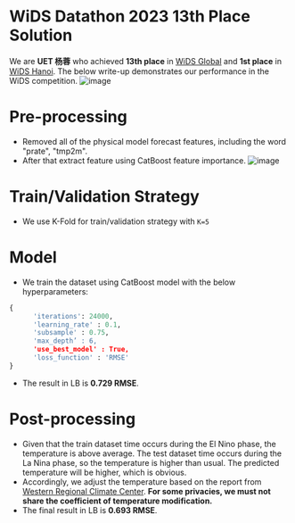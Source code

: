 # WiDS Datathon 2023 13th Place Solution
We are **UET 杨蓉** who achieved **13th place** in [WiDS Global](https://www.kaggle.com/competitions/widsdatathon2023) and **1st place** in [WiDS Hanoi](https://www.facebook.com/WiDSVietNam). The below write-up demonstrates our performance in the WiDS competition.
![image](https://user-images.githubusercontent.com/69345080/224474309-4754eb99-8284-4077-81d0-d5fb867c6924.png)

# Pre-processing
- Removed all of the physical model forecast features, including the word "prate", "tmp2m".
- After that extract feature using CatBoost feature importance.
![image](https://user-images.githubusercontent.com/69345080/224473620-cb3d5068-e5b3-4023-b4b9-66cf87866dfb.png)

# Train/Validation Strategy
- We use K-Fold for train/validation strategy with ``K=5``

# Model
- We train the dataset using CatBoost model with the below hyperparameters:
```py
{ 
      'iterations': 24000,
      'learning_rate' : 0.1,
      'subsample' : 0.75, 
      'max_depth’ : 6,
      'use_best_model' : True, 
      'loss_function' : 'RMSE'
}
```
- The result in LB is **0.729 RMSE**.

# Post-processing
- Given that the train dataset time occurs during the El Nino phase, the temperature is above average. The test dataset time occurs during the La Nina phase, so the temperature is higher than usual. The predicted temperature will be higher, which is obvious.
- Accordingly, we adjust the temperature based on the report from [Western Regional Climate Center](https://www.wrcc.dri.edu/Climate/Monthly_Summaries/west_summaries.php). **For some privacies, we must not share the coefficient of temperature modification.**
- The final result in LB is **0.693 RMSE**.
